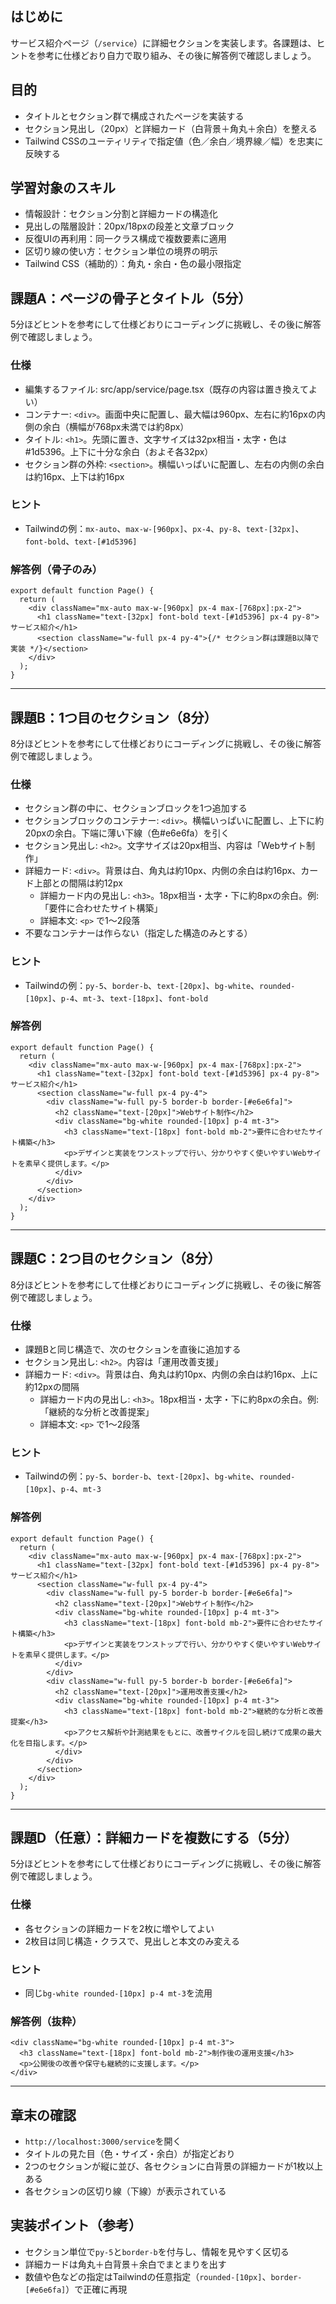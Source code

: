 ## はじめに
サービス紹介ページ（`/service`）に詳細セクションを実装します。各課題は、ヒントを参考に仕様どおり自力で取り組み、その後に解答例で確認しましょう。

## 目的

- タイトルとセクション群で構成されたページを実装する
- セクション見出し（20px）と詳細カード（白背景＋角丸＋余白）を整える
- Tailwind CSSのユーティリティで指定値（色／余白／境界線／幅）を忠実に反映する

## 学習対象のスキル

- 情報設計：セクション分割と詳細カードの構造化
- 見出しの階層設計：20px/18pxの段差と文章ブロック
- 反復UIの再利用：同一クラス構成で複数要素に適用
- 区切り線の使い方：セクション単位の境界の明示
- Tailwind CSS（補助的）：角丸・余白・色の最小限指定

## 課題A：ページの骨子とタイトル（5分）

5分ほどヒントを参考にして仕様どおりにコーディングに挑戦し、その後に解答例で確認しましょう。

### 仕様

- 編集するファイル: src/app/service/page.tsx（既存の内容は置き換えてよい）
- コンテナー: `<div>`。画面中央に配置し、最大幅は960px、左右に約16pxの内側の余白（横幅が768px未満では約8px）
- タイトル: `<h1>`。先頭に置き、文字サイズは32px相当・太字・色は#1d5396。上下に十分な余白（およそ各32px）
- セクション群の外枠: `<section>`。横幅いっぱいに配置し、左右の内側の余白は約16px、上下は約16px

### ヒント

- Tailwindの例：`mx-auto`、`max-w-[960px]`、`px-4`、`py-8`、`text-[32px]`、`font-bold`、`text-[#1d5396]`

### 解答例（骨子のみ）

```tsx
export default function Page() {
  return (
    <div className="mx-auto max-w-[960px] px-4 max-[768px]:px-2">
      <h1 className="text-[32px] font-bold text-[#1d5396] px-4 py-8">サービス紹介</h1>
      <section className="w-full px-4 py-4">{/* セクション群は課題B以降で実装 */}</section>
    </div>
  );
}
```

---

## 課題B：1つ目のセクション（8分）

8分ほどヒントを参考にして仕様どおりにコーディングに挑戦し、その後に解答例で確認しましょう。

### 仕様

- セクション群の中に、セクションブロックを1つ追加する
- セクションブロックのコンテナー: `<div>`。横幅いっぱいに配置し、上下に約20pxの余白。下端に薄い下線（色#e6e6fa）を引く
- セクション見出し: `<h2>`。文字サイズは20px相当、内容は「Webサイト制作」
- 詳細カード: `<div>`。背景は白、角丸は約10px、内側の余白は約16px、カード上部との間隔は約12px
  - 詳細カード内の見出し: `<h3>`。18px相当・太字・下に約8pxの余白。例:「要件に合わせたサイト構築」
  - 詳細本文: `<p>` で1〜2段落
- 不要なコンテナーは作らない（指定した構造のみとする）

### ヒント

- Tailwindの例：`py-5`、`border-b`、`text-[20px]`、`bg-white`、`rounded-[10px]`、`p-4`、`mt-3`、`text-[18px]`、`font-bold`

### 解答例

```tsx
export default function Page() {
  return (
    <div className="mx-auto max-w-[960px] px-4 max-[768px]:px-2">
      <h1 className="text-[32px] font-bold text-[#1d5396] px-4 py-8">サービス紹介</h1>
      <section className="w-full px-4 py-4">
        <div className="w-full py-5 border-b border-[#e6e6fa]">
          <h2 className="text-[20px]">Webサイト制作</h2>
          <div className="bg-white rounded-[10px] p-4 mt-3">
            <h3 className="text-[18px] font-bold mb-2">要件に合わせたサイト構築</h3>
            <p>デザインと実装をワンストップで行い、分かりやすく使いやすいWebサイトを素早く提供します。</p>
          </div>
        </div>
      </section>
    </div>
  );
}
```

---

## 課題C：2つ目のセクション（8分）

8分ほどヒントを参考にして仕様どおりにコーディングに挑戦し、その後に解答例で確認しましょう。

### 仕様

- 課題Bと同じ構造で、次のセクションを直後に追加する
- セクション見出し: `<h2>`。内容は「運用改善支援」
- 詳細カード: `<div>`。背景は白、角丸は約10px、内側の余白は約16px、上に約12pxの間隔
  - 詳細カード内の見出し: `<h3>`。18px相当・太字・下に約8pxの余白。例:「継続的な分析と改善提案」
  - 詳細本文: `<p>` で1〜2段落

### ヒント

- Tailwindの例：`py-5`、`border-b`、`text-[20px]`、`bg-white`、`rounded-[10px]`、`p-4`、`mt-3`

### 解答例

```tsx
export default function Page() {
  return (
    <div className="mx-auto max-w-[960px] px-4 max-[768px]:px-2">
      <h1 className="text-[32px] font-bold text-[#1d5396] px-4 py-8">サービス紹介</h1>
      <section className="w-full px-4 py-4">
        <div className="w-full py-5 border-b border-[#e6e6fa]">
          <h2 className="text-[20px]">Webサイト制作</h2>
          <div className="bg-white rounded-[10px] p-4 mt-3">
            <h3 className="text-[18px] font-bold mb-2">要件に合わせたサイト構築</h3>
            <p>デザインと実装をワンストップで行い、分かりやすく使いやすいWebサイトを素早く提供します。</p>
          </div>
        </div>
        <div className="w-full py-5 border-b border-[#e6e6fa]">
          <h2 className="text-[20px]">運用改善支援</h2>
          <div className="bg-white rounded-[10px] p-4 mt-3">
            <h3 className="text-[18px] font-bold mb-2">継続的な分析と改善提案</h3>
            <p>アクセス解析や計測結果をもとに、改善サイクルを回し続けて成果の最大化を目指します。</p>
          </div>
        </div>
      </section>
    </div>
  );
}
```

---

## 課題D（任意）：詳細カードを複数にする（5分）

5分ほどヒントを参考にして仕様どおりにコーディングに挑戦し、その後に解答例で確認しましょう。

### 仕様

- 各セクションの詳細カードを2枚に増やしてよい
- 2枚目は同じ構造・クラスで、見出しと本文のみ変える

### ヒント

- 同じ`bg-white rounded-[10px] p-4 mt-3`を流用

### 解答例（抜粋）

```tsx
<div className="bg-white rounded-[10px] p-4 mt-3">
  <h3 className="text-[18px] font-bold mb-2">制作後の運用支援</h3>
  <p>公開後の改善や保守も継続的に支援します。</p>
</div>
```

---

## 章末の確認

- `http://localhost:3000/service`を開く
- タイトルの見た目（色・サイズ・余白）が指定どおり
- 2つのセクションが縦に並び、各セクションに白背景の詳細カードが1枚以上ある
- 各セクションの区切り線（下線）が表示されている

## 実装ポイント（参考）

- セクション単位で`py-5`と`border-b`を付与し、情報を見やすく区切る
- 詳細カードは角丸＋白背景＋余白でまとまりを出す
- 数値や色などの指定はTailwindの任意指定（`rounded-[10px]`、`border-[#e6e6fa]`）で正確に再現
